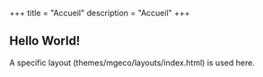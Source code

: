 +++
title = "Accueil"
description = "Accueil"
+++

## Hello World!

A specific layout (themes/mgeco/layouts/index.html) is used here.
